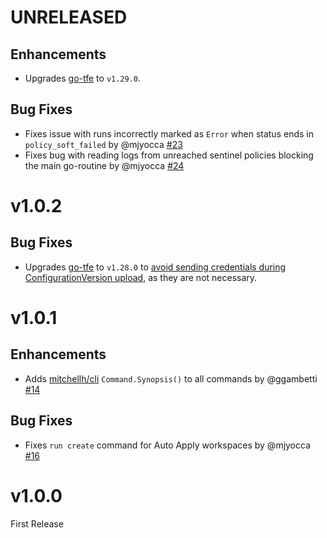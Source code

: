 # UNRELEASED

## Enhancements
* Upgrades [go-tfe](https://github.com/hashicorp/go-tfe) to `v1.29.0`.

## Bug Fixes
* Fixes issue with runs incorrectly marked as `Error` when status ends in `policy_soft_failed` by @mjyocca [#23](https://github.com/hashicorp/tfc-workflows-tooling/pull/23)
* Fixes bug with reading logs from unreached sentinel policies blocking the main go-routine by @mjyocca [#24](https://github.com/hashicorp/tfc-workflows-tooling/pull/24)

# v1.0.2

## Bug Fixes

* Upgrades [go-tfe](https://github.com/hashicorp/go-tfe) to `v1.28.0` to [avoid sending credentials during ConfigurationVersion upload](https://github.com/hashicorp/go-tfe/pull/717), as they are not necessary.

# v1.0.1

## Enhancements
* Adds [mitchellh/cli](https://github.com/mitchellh/cli) `Command.Synopsis()` to all commands by @ggambetti [#14](https://github.com/hashicorp/tfc-workflows-tooling/pull/14)

## Bug Fixes
* Fixes `run create` command for Auto Apply workspaces by @mjyocca [#16](https://github.com/hashicorp/tfc-workflows-tooling/pull/16)

# v1.0.0

First Release

